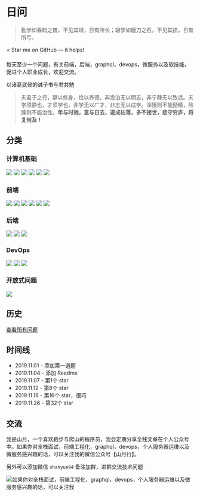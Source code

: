 # 日问

> 勤学如春起之苗，不见其增，日有所长；辍学如磨刀之石，不见其损，日有所亏。

⭐️ Star me on GitHub — it helps!

每天至少一个问题，有关前端，后端，graphql，devops，微服务以及软技能，促进个人职业成长，欢迎交流。

以诸葛武侯的诫子书与君共勉

> 夫君子之行，静以修身，俭以养德。非澹泊无以明志，非宁静无以致远。夫学须静也，才须学也，非学无以广才，非志无以成学。淫慢则不能励精，险躁则不能治性。**年与时驰，意与日去，遂成枯落，多不接世，悲守穷庐，将复何及！**

## 分类

### 计算机基础

[<img src="https://img.shields.io/github/issues/shfshanyue/daily-question/network?style=flat-square&label=network">](https://github.com/shfshanyue/Daily-Question/issues?q=is%3Aopen+is%3Aissue+label%3Anetwork)
[<img src="https://img.shields.io/github/issues/shfshanyue/daily-question/http?style=flat-square&label=http">](https://github.com/shfshanyue/Daily-Question/issues?q=is%3Aopen+is%3Aissue+label%3Ahttp)
[<img src="https://img.shields.io/github/issues/shfshanyue/daily-question/linux?style=flat-square&label=linux">](https://github.com/shfshanyue/Daily-Question/issues?q=is%3Aopen+is%3Aissue+label%3Alinux)
[<img src="https://img.shields.io/github/issues/shfshanyue/daily-question/vim?style=flat-square">](https://github.com/shfshanyue/Daily-Question/issues?q=is%3Aopen+is%3Aissue+label%3Avim)
[<img src="https://img.shields.io/github/issues/shfshanyue/daily-question/algorithm?style=flat-square&label=algorithm">](https://github.com/shfshanyue/Daily-Question/issues?q=is%3Aopen+is%3Aissue+label%3Aalgorithm)
[<img src="https://img.shields.io/github/issues/shfshanyue/daily-question/algorithm?style=flat-square&label=os">](https://github.com/shfshanyue/Daily-Question/issues?q=is%3Aopen+is%3Aissue+label%3Aos)

### 前端

[<img src="https://img.shields.io/github/issues/shfshanyue/daily-question/css?style=flat-square&label=css">](https://github.com/shfshanyue/Daily-Question/issues?q=is%3Aopen+is%3Aissue+label%3Acss)
[<img src="https://img.shields.io/github/issues/shfshanyue/daily-question/js?style=flat-square&label=javascript">](https://github.com/shfshanyue/Daily-Question/issues?q=is%3Aopen+is%3Aissue+label%3Ajs)
[<img src="https://img.shields.io/github/issues/shfshanyue/daily-question/html?style=flat-square&label=html">](https://github.com/shfshanyue/Daily-Question/issues?q=is%3Aopen+is%3Aissue+label%3Ahtml)
[<img src="https://img.shields.io/github/issues/shfshanyue/daily-question/react?style=flat-square&label=React">](https://github.com/shfshanyue/Daily-Question/issues?q=is%3Aopen+is%3Aissue+label%3Areact)
[<img src="https://img.shields.io/github/issues/shfshanyue/daily-question/vue?style=flat-square&label=Vue">](https://github.com/shfshanyue/Daily-Question/issues?q=is%3Aopen+is%3Aissue+label%3Avue)
[<img src="https://img.shields.io/github/issues/shfshanyue/daily-question/webpack?style=flat-square&label=webpack">](https://github.com/shfshanyue/Daily-Question/issues?q=is%3Aopen+is%3Aissue+label%3Awebpack)

### 后端

[<img src="https://img.shields.io/github/issues/shfshanyue/daily-question/server?style=flat-square&label=server">](https://github.com/shfshanyue/Daily-Question/issues?q=is%3Aopen+is%3Aissue+label%3Aserver)
[<img src="https://img.shields.io/github/issues/shfshanyue/daily-question/db?style=flat-square&label=Database">](https://github.com/shfshanyue/Daily-Question/issues?q=is%3Aopen+is%3Aissue+label%3Adb)
[<img src="https://img.shields.io/github/issues/shfshanyue/daily-question/redis?style=flat-square&label=Redis">](https://github.com/shfshanyue/Daily-Question/issues?q=is%3Aopen+is%3Aissue+label%3Aredis)

### DevOps

[<img src="https://img.shields.io/github/issues/shfshanyue/daily-question/devops?style=flat-square&label=DevOps">](https://github.com/shfshanyue/Daily-Question/issues?q=is%3Aopen+is%3Aissue+label%3Adevops)
[<img src="https://img.shields.io/github/issues/shfshanyue/daily-question/k8s?style=flat-square&label=kubernetes">](https://github.com/shfshanyue/Daily-Question/issues?q=is%3Aopen+is%3Aissue+label%3Ak8s)
[<img src="https://img.shields.io/github/issues/shfshanyue/daily-question/docker?style=flat-square&label=docker">](https://github.com/shfshanyue/Daily-Question/issues?q=is%3Aopen+is%3Aissue+label%3Adocker)

### 开放式问题

[<img src="https://img.shields.io/github/issues/shfshanyue/daily-question/open?style=flat-square&label=open">](https://github.com/shfshanyue/Daily-Question/issues?q=is%3Aopen+is%3Aissue+label%3Aopen)

## 历史

[查看所有问题](https://q.shanyue.tech/history)

## 时间线

+ 2019.11.01 - 添加第一道题
+ 2019.11.04 - 添加 Readme
+ 2019.11.07 - 第1个 star
+ 2019.11.12 - 第8个 star
+ 2019.11.16 - 第16个 star，很巧
+ 2019.11.26 - 第32个 star

## 交流

我是山月，一个喜欢跑步与爬山的程序员，我会定期分享全栈文章在个人公众号中。如果你对全栈面试，前端工程化，graphql，devops，个人服务器运维以及微服务感兴趣的话，可以关注我的微信公众号【山月行】。

另外可以添加微信 `shanyue94` 备注加群，进群交流技术问题

![如果你对全栈面试，前端工程化，graphql，devops，个人服务器运维以及微服务感兴趣的话，可以关注我](https://shanyue.tech/qrcode.jpg)

